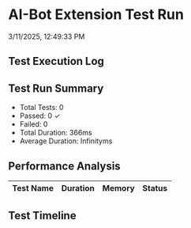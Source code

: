 # AI-Bot Extension Test Run
3/11/2025, 12:49:33 PM

## Test Execution Log

## Test Run Summary
- Total Tests: 0
- Passed: 0 ✓
- Failed: 0 
- Total Duration: 366ms
- Average Duration: Infinityms

## Performance Analysis
| Test Name | Duration | Memory | Status |
|-----------|----------|---------|---------|

## Test Timeline


